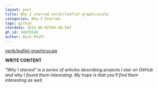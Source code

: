 ```yaml
---
layout: post
title: Why I starred nerik/leaflet-graphicscale
categories: Why-I-Starred
tags: github
stardate: 2015-06-02T04:48:56Z
gh_id: 34676546
author: Nick Peihl
---
```


[nerik/leaflet-graphicscale](star.repo.html_url)

**WRITE CONTENT**

*"Why I starred" is a series of articles describing projects I star on GitHub and why I found them interesting. My hope is that you'll find them interesting as well.*

